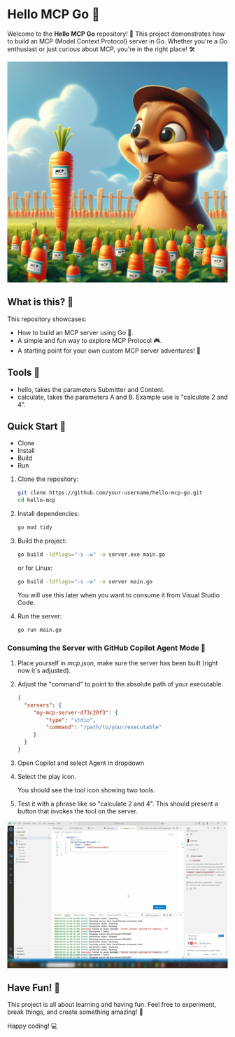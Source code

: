 # Hello MCP Go 👋

Welcome to the **Hello MCP Go** repository! 🚀 This project demonstrates how to build an MCP (Model Context Protocol) server in Go. Whether you're a Go enthusiast or just curious about MCP, you're in the right place! 🛠️

<div>
    <img src="./gopher.jpeg" alt="Background of Gopher in a carrot field" width="600">
</div>

## What is this? 🤔

This repository showcases:
- How to build an MCP server using Go 🐹.
- A simple and fun way to explore MCP Protocol 🎮.
- A starting point for your own custom MCP server adventures! 🌟


## Tools 🌟

- hello, takes the parameters Submitter and Content.
- calculate, takes the parameters A and B. Example use is "calculate 2 and 4".

## Quick Start 🚀

- Clone
- Install
- Build 
- Run

1. Clone the repository:
    ```bash
    git clone https://github.com/your-username/hello-mcp-go.git
    cd hello-mcp
    ```

2. Install dependencies:
    ```bash
    go mod tidy
    ```

3. Build the project:
 
    ```bash
    go build -ldflags="-s -w" -o server.exe main.go
    ```    
    or for Linux:
    ```bash
    go build -ldflags="-s -w" -o server main.go
    ```

    You will use this later when you want to consume it from Visual Studio Code. 


1. Run the server:
    ```bash
    go run main.go
    ```

### Consuming the Server with GitHub Copilot Agent Mode 🍴

1. Place yourself in *mcp.json*, make sure the server has been built (right now it's adjusted).

1. Adjust the "command" to point to the absolute path of your executable.

   ```json
   {
     "servers": {
        "my-mcp-server-d73c20f3": {
            "type": "stdio",
            "command": "/path/to/your/executable"
        }
     }
   }
   ```
   

1. Open Copilot and select Agent in dropdown

1. Select the play icon. 

   You should see the tool icon showing two tools.

1. Test it with a phrase like so "calculate 2 and 4". This should present a button that invokes the tool on the server.

![MCP Go conuming it via Visual Studio Code](./mcp-go.gif)

## Have Fun! 🎉

This project is all about learning and having fun. Feel free to experiment, break things, and create something amazing! 🌈

Happy coding! 💻

